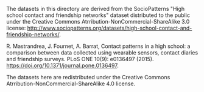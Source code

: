 The datasets in this directory are derived from the SocioPatterns "High school contact and friendship networks" dataset distributed to the public under the Creative Commons Atrribution-NonCommercial-ShareAlike 3.0 license: http://www.sociopatterns.org/datasets/high-school-contact-and-friendship-networks/. 

R. Mastrandrea, J. Fournet, A. Barrat,
Contact patterns in a high school: a comparison between data collected using wearable sensors, contact diaries and friendship surveys.
PLoS ONE 10(9): e0136497 (2015). https://doi.org/10.1371/journal.pone.0136497.

The datasets here are redistributed under the Creative Commons Atrribution-NonCommercial-ShareAlike 4.0 license.
